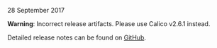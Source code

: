 28 September 2017

<div class="alert alert-danger" role="alert"><b>Warning</b>: Incorrect release artifacts. Please use Calico v2.6.1 instead.</div>

Detailed release notes can be found on [GitHub](https://github.com/projectcalico/calico/releases).
